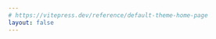 ```yaml
---
# https://vitepress.dev/reference/default-theme-home-page
layout: false
---
```


<Redirect />

<script lang="ts" setup>
import Redirect from './.vitepress/theme/components/Redirect.vue'
</script>